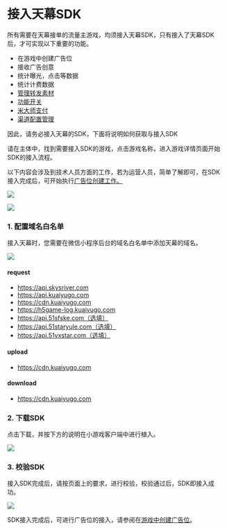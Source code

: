 # 接入天幕SDK

所有需要在天幕接单的流量主游戏，均须接入天幕SDK，只有接入了天幕SDK后，才可实现以下重要的功能。

* 在游戏中创建广告位
* 接收广告创意
* 统计曝光，点击等数据
* 统计计费数据
* [管理转发素材](https://www.yuque.com/eqrk37/gk0pcl/qe85sm)
* [功能开关](https://www.yuque.com/eqrk37/gk0pcl/qwg6c4)
* [米大师支付](https://www.yuque.com/eqrk37/gk0pcl/eiyld4)
* [渠道配置管理](https://www.yuque.com/eqrk37/gk0pcl/hth9az)

因此，请务必接入天幕的SDK，下面将说明如何获取与接入SDK

请在主体中，找到需要接入SDK的游戏，点击游戏名称，进入游戏详情页面开始SDK的接入流程。

以下内容会涉及到技术人员方面的工作，若为运营人员，简单了解即可，在SDK接入完成后，可开始执行[广告位创建工作。](https://www.yuque.com/eqrk37/gk0pcl/cwqp9o)

![](https://cdn.nlark.com/yuque/0/2019/png/254569/1557215260667-68f2f25d-bbc3-4584-99c4-00537d035698.png?x-oss-process=image/resize,w_2000)

![](https://cdn.nlark.com/yuque/0/2019/png/254569/1557215311628-028cef03-467e-40de-9d7a-e489ead36e08.png?x-oss-process=image/resize,w_2000)

### **1. 配置域名白名单**

接入天幕时，您需要在微信小程序后台的域名白名单中添加天幕的域名。

![](https://cdn.nlark.com/yuque/0/2019/png/254569/1557215080025-61922114-f312-45cb-96e0-3633f3593f6c.png)

#### **request**

* https://api.skysriver.com
* https://api.kuaiyugo.com
* https://cdn.kuaiyugo.com
* https://h5game-log.kuaiyugo.com
* https://api.51sfske.com（选填）
* https://api.51staryule.com（选填）
* https://api.51yxstar.com（选填）

#### **upload**

* https://cdn.kuaiyugo.com

#### **download**

* https://cdn.kuaiyugo.com

### **2. 下载SDK**

点击下载，并按下方的说明在小游戏客户端中进行植入。

![](https://cdn.nlark.com/yuque/0/2019/png/254569/1557215353478-29f47126-2525-4910-800b-61eb5606668d.png?x-oss-process=image/resize,w_2000)

### **3. 校验SDK**

接入SDK完成后，请按页面上的要求，进行校验，校验通过后，SDK即接入成功。

![](https://cdn.nlark.com/yuque/0/2019/png/254569/1557215697929-34c9e611-57d1-4050-8665-ba91bad3bb99.png)

SDK接入完成后，可进行广告位的接入，请参阅在[游戏中创建广告位](https://www.yuque.com/eqrk37/gk0pcl/weu8s9)。

 

